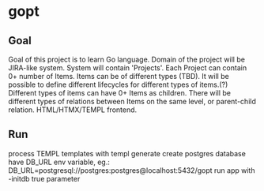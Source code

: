 # gopt

## Goal

Goal of this project is to learn Go language.
Domain of the project will be JIRA-like system.
System will contain 'Projects'.
Each Project can  contain 0+ number of Items.
Items can be of different types (TBD).
It will be possible to define different lifecycles for different types of items.(?)
Different types of items can have  0+ Items as children.
There will be different  types of relations between Items on the same level, or parent-child relation.
HTML/HTMX/TEMPL frontend.

## Run
process TEMPL templates with templ generate
create postgres database
have DB_URL env variable, eg.: DB_URL=postgresql://postgres:postgres@localhost:5432/gopt
run app with -initdb true parameter

